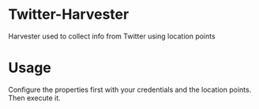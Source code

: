 # Twitter-Harvester

Harvester used to collect info from Twitter using location points

# Usage

Configure the properties first with your credentials and the location points. Then execute it.